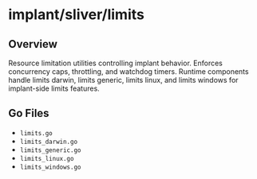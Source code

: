 # implant/sliver/limits

## Overview

Resource limitation utilities controlling implant behavior. Enforces concurrency caps, throttling, and watchdog timers. Runtime components handle limits darwin, limits generic, limits linux, and limits windows for implant-side limits features.

## Go Files

- `limits.go`
- `limits_darwin.go`
- `limits_generic.go`
- `limits_linux.go`
- `limits_windows.go`
